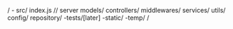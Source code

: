 / - src/
index.js // server
models/
controllers/
middlewares/
services/
utils/
config/
repository/
-tests/[later]
-static/
-temp/
/
